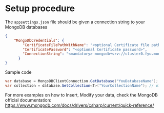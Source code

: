 # Setup procedure

The `appsettings.json` file should be given a connection string to your MongoDB databases
```json
{
	"MongoDbCredentials": {
	    "CertificateFilePathWithName": "<optional Certificate file path with name [pfx file]>",
	    "CertificatePassword": "<optional Certificate password>",
	    "ConnectionString": "<mandatory> mongodb+srv://cluster0.fyu.mongodb.net/?authSource=%24external&authMechanism=MONGODB-X509&retryWrites=true&w=majority"
	  }
}
```

Sample code
```csharp
var database = MongoDBClientConnection.GetDatabase("YouDatabaseName");
var collection = database.GetCollection<T>("YourCollectionName"); // of type T
```
For more examples on how to Insert, Modify your data, check the MongoDB official documentation: https://www.mongodb.com/docs/drivers/csharp/current/quick-reference/
